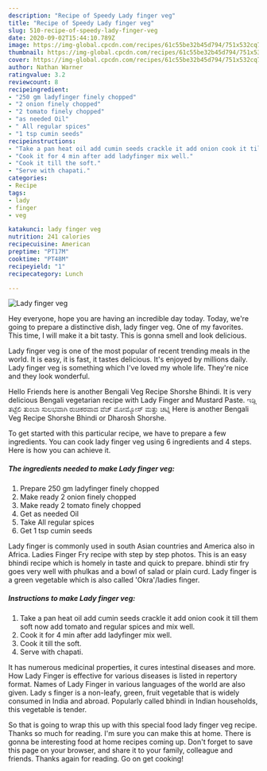 ```yaml
---
description: "Recipe of Speedy Lady finger veg"
title: "Recipe of Speedy Lady finger veg"
slug: 510-recipe-of-speedy-lady-finger-veg
date: 2020-09-02T15:44:10.789Z
image: https://img-global.cpcdn.com/recipes/61c55be32b45d794/751x532cq70/lady-finger-veg-recipe-main-photo.jpg
thumbnail: https://img-global.cpcdn.com/recipes/61c55be32b45d794/751x532cq70/lady-finger-veg-recipe-main-photo.jpg
cover: https://img-global.cpcdn.com/recipes/61c55be32b45d794/751x532cq70/lady-finger-veg-recipe-main-photo.jpg
author: Nathan Warner
ratingvalue: 3.2
reviewcount: 8
recipeingredient:
- "250 gm ladyfinger finely chopped"
- "2 onion finely chopped"
- "2 tomato finely chopped"
- "as needed Oil"
- " All regular spices"
- "1 tsp cumin seeds"
recipeinstructions:
- "Take a pan heat oil add cumin seeds crackle it add onion cook it till them soft now add tomato and regular spices and mix well."
- "Cook it for 4 min after add ladyfinger mix well."
- "Cook it till the soft."
- "Serve with chapati."
categories:
- Recipe
tags:
- lady
- finger
- veg

katakunci: lady finger veg 
nutrition: 241 calories
recipecuisine: American
preptime: "PT17M"
cooktime: "PT48M"
recipeyield: "1"
recipecategory: Lunch

---
```



![Lady finger veg](https://img-global.cpcdn.com/recipes/61c55be32b45d794/751x532cq70/lady-finger-veg-recipe-main-photo.jpg)

Hey everyone, hope you are having an incredible day today. Today, we're going to prepare a distinctive dish, lady finger veg. One of my favorites. This time, I will make it a bit tasty. This is gonna smell and look delicious.

Lady finger veg is one of the most popular of recent trending meals in the world. It is easy, it is fast, it tastes delicious. It's enjoyed by millions daily. Lady finger veg is something which I've loved my whole life. They're nice and they look wonderful.

Hello Friends here is another Bengali Veg Recipe Shorshe Bhindi. It is very delicious Bengali vegetarian recipe with Lady Finger and Mustard Paste. ಇಡ್ಲಿ ತಟ್ಟೆಲಿ ತುಂಬಾ ಸುಲಭವಾಗಿ ರುಚಿಕರವಾದ ವೆಜ್ ಮೋಮ್ಮೋಸ್ ಮತ್ತು ಚಟ್ನಿ Here is another Bengali Veg Recipe Shorshe Bhindi or Dharosh Shorshe.


To get started with this particular recipe, we have to prepare a few ingredients. You can cook lady finger veg using 6 ingredients and 4 steps. Here is how you can achieve it.

<!--inarticleads1-->

##### The ingredients needed to make Lady finger veg:

1. Prepare 250 gm ladyfinger finely chopped
1. Make ready 2 onion finely chopped
1. Make ready 2 tomato finely chopped
1. Get as needed Oil
1. Take  All regular spices
1. Get 1 tsp cumin seeds


Lady finger is commonly used in south Asian countries and America also in Africa. Ladies Finger Fry recipe with step by step photos. This is an easy bhindi recipe which is homely in taste and quick to prepare. bhindi stir fry goes very well with phulkas and a bowl of salad or plain curd. Lady finger is a green vegetable which is also called &#39;Okra&#39;/ladies finger. 

<!--inarticleads2-->

##### Instructions to make Lady finger veg:

1. Take a pan heat oil add cumin seeds crackle it add onion cook it till them soft now add tomato and regular spices and mix well.
1. Cook it for 4 min after add ladyfinger mix well.
1. Cook it till the soft.
1. Serve with chapati.


It has numerous medicinal properties, it cures intestinal diseases and more. How Lady Finger is effective for various diseases is listed in repertory format. Names of Lady Finger in various languages of the world are also given. Lady s finger is a non-leafy, green, fruit vegetable that is widely consumed in India and abroad. Popularly called bhindi in Indian households, this vegetable is tender. 

So that is going to wrap this up with this special food lady finger veg recipe. Thanks so much for reading. I'm sure you can make this at home. There is gonna be interesting food at home recipes coming up. Don't forget to save this page on your browser, and share it to your family, colleague and friends. Thanks again for reading. Go on get cooking!
